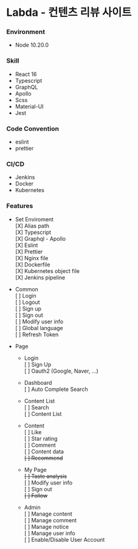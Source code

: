 # Labda - 컨텐츠 리뷰 사이트
### Environment
- Node 10.20.0

### Skill
- React 16
- Typescript
- GraphQL
- Apollo
- Scss
- Material-UI
- Jest

### Code Convention
- eslint
- prettier

### CI/CD
- Jenkins
- Docker
- Kubernetes

### Features
- Set Enviroment  
[X] Alias path  
[X] Typescript  
[X] Graphql - Apollo  
[X] Eslint  
[X] Prettier  
[X] Nginx file  
[X] Dockerfile  
[X] Kubernetes object file  
[X] Jenkins pipeline  
  
- Common  
[ ] Login  
[ ] Logout  
[ ] Sign up  
[ ] Sign out  
[ ] Modify user info  
[ ] Global language  
[ ] Refresh Token

- Page  
  + Login  
    [ ] Sign Up  
    [ ] Oauth2 (Google, Naver, ...)  
  
  + Dashboard  
    [ ] Auto Complete Search
  
  + Content List    
    [ ] Search  
    [ ] Content List  

  + Content  
    [ ] Like  
    [ ] Star rating  
    [ ] Comment  
    [ ] Content data  
    ~~[ ] Recommend~~  

  + My Page  
    ~~[ ] Taste analysis~~  
    [ ] Modify user info    
    [ ] Sign out  
    ~~[ ] Follow~~  

  + Admin  
    [ ] Manage content  
    [ ] Manage comment  
    [ ] Manage notice  
    [ ] Manage user info  
    [ ] Enable/Disable User Account  
  
